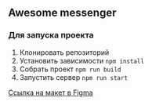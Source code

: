 ## Awesome messenger

### Для запуска проекта

1. Клонировать репозиторий
2. Установить зависимости `npm install`
3. Собрать проект `npm run build`
4. Запустить сервер `npm run start`

[Ссылка на макет в Figma](https://www.figma.com/file/apFWEvmFZHt0oRNJcDJhrQ/Messanger-practicum?node-id=0%3A1&t=eAU78eo0Clj5S0gd-1)
